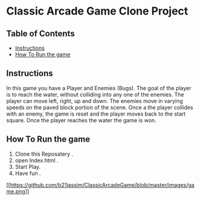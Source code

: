 # Classic Arcade Game Clone Project

## Table of Contents

- [Instructions](#instructions)
- [How To Run the game](#How-To-Run-the-game)


## Instructions


In this game you have a Player and Enemies (Bugs). The goal of the player is to reach the water, without colliding into any one of the enemies. The player can move left, right, up and down. The enemies move in varying speeds on the paved block portion of the scene. Once a the player collides with an enemy, the game is reset and the player moves back to the start square. Once the player reaches the water the game is won.


## How To Run the game

1. Clone this Reposatery .
2. open Index.html .
3. Start Play.
4. Have fun .



[[https://github.com/b21jassim/ClassicArcadeGame/blob/master/images/game.png]]
